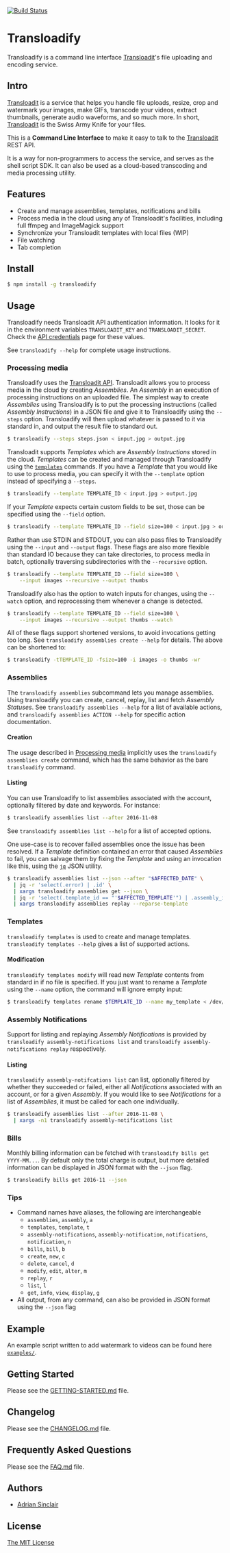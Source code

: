 [![Build Status](https://travis-ci.org/transloadit/transloadify.svg?branch=master)](https://travis-ci.org/transloadit/transloadify)

# Transloadify

<!--more-->

Transloadify is a command line interface [Transloadit](https://transloadit.com)'s file uploading and encoding service.

## Intro

[Transloadit](https://transloadit.com) is a service that helps you handle file uploads, resize, crop and watermark your images, make GIFs, transcode your videos, extract thumbnails, generate audio waveforms, and so much more. In short, [Transloadit](https://transloadit.com) is the Swiss Army Knife for your files.

This is a **Command Line Interface** to make it easy to talk to the [Transloadit](https://transloadit.com) REST API.

It is a way for non-programmers to access the service, and serves as the shell script SDK. It can also be used as a
cloud-based transcoding and media processing utility.

## Features

- Create and manage assemblies, templates, notifications and bills
- Process media in the cloud using any of Transloadit's facilities, including
  full ffmpeg and ImageMagick support
- Synchronize your Transloadit templates with local files (WIP)
- File watching
- Tab completion

## Install

```bash
$ npm install -g transloadify
```

## Usage

Transloadify needs Transloadit API authentication information. It looks for it
in the environment variables `TRANSLOADIT_KEY` and `TRANSLOADIT_SECRET`. Check
the [API credentials](https://transloadit.com/accounts/credentials) page for
these values.

See `transloadify --help` for complete usage instructions.

### Processing media

Transloadify uses the [Transloadit API](https://transloadit.com/docs/).
Transloadit allows you to process media in the cloud by creating <dfn>Assemblies</dfn>.
An <dfn>Assembly</dfn> in an execution of processing instructions on an uploaded file.  The
simplest way to create <dfn>Assemblies</dfn> using Transloadify is to put the processing
instructions (called <dfn>Assembly Instructions</dfn>) in a JSON file and give it to
Transloadify using the `--steps` option. Transloadify will then upload whatever
is passed to it via standard in, and output the result file to standard out.

```bash
$ transloadify --steps steps.json < input.jpg > output.jpg
```

Transloadit supports <dfn>Templates</dfn> which are <dfn>Assembly Instructions</dfn> stored in the
cloud. <dfn>Templates</dfn> can be created and managed through Transloadify using the
[`templates`](#user-content-templates) commands. If you have a <dfn>Template</dfn> that you
would like to use to process media, you can specify it with the `--template`
option instead of specifying a `--steps`.

```bash
$ transloadify --template TEMPLATE_ID < input.jpg > output.jpg
```

If your <dfn>Template</dfn> expects certain custom fields to be set, those can be specified
using the `--field` option.

```bash
$ transloadify --template TEMPLATE_ID --field size=100 < input.jpg > output.jpg
```

Rather than use STDIN and STDOUT, you can also pass files to Transloadify using
the `--input` and `--output` flags. These flags are also more flexible than
standard IO because they can take directories, to process media in batch,
optionally traversing subdirectories with the `--recursive` option.

```bash
$ transloadify --template TEMPLATE_ID --field size=100 \
    --input images --recursive --output thumbs
```

Transloadify also has the option to watch inputs for changes, using the
`--watch` option, and reprocessing them whenever a change is detected.

```bash
$ transloadify --template TEMPLATE_ID --field size=100 \
    --input images --recursive --output thumbs --watch
```

All of these flags support shortened versions, to avoid invocations getting too
long. See `transloadify assemblies create --help` for details. The above can be
shortened to:

```bash
$ transloadify -tTEMPLATE_ID -fsize=100 -i images -o thumbs -wr
```

### Assemblies

The `transloadify assemblies` subcommand lets you manage assemblies. Using
transloadify you can create, cancel, replay, list and fetch <dfn>Assembly Statuses</dfn>.
See `transloadify assemblies --help` for a list of available actions, and
`transloadify assemblies ACTION --help` for specific action documentation.

#### Creation

The usage described in [Processing media](#user-content-processing-media)
implicitly uses the `transloadify assemblies create` command, which has the same
behavior as the bare `transloadify` command.

#### Listing

You can use Transloadify to list assemblies associated with the account,
optionally filtered by date and keywords. For instance:

```bash
$ transloadify assemblies list --after 2016-11-08
```

See `transloadify assemblies list --help` for a list of accepted options.

One use-case is to recover failed assemblies once the issue has been resolved.
If a <dfn>Template</dfn> definition contained an error that caused <dfn>Assemblies</dfn> to fail, you
can salvage them by fixing the <dfn>Template</dfn> and using an invocation like this, using
the [`jq`](https://stedolan.github.io/jq/) JSON utility.

```bash
$ transloadify assemblies list --json --after "$AFFECTED_DATE" \
  | jq -r 'select(.error) | .id' \
  | xargs transloadify assemblies get --json \
  | jq -r 'select(.template_id == "'$AFFECTED_TEMPLATE'") | .assembly_id' \
  | xargs transloadify assemblies replay --reparse-template
```

### Templates

`transloadify templates` is used to create and manage templates. `transloadify
templates --help` gives a list of supported actions.

#### Modification

`transloadify templates modify` will read new <dfn>Template</dfn> contents from standard in
if no file is specified. If you just want to rename a <dfn>Template</dfn> using the
`--name` option, the command will ignore empty input:

```bash
$ transloadify templates rename $TEMPLATE_ID --name my_template < /dev/null
```

### Assembly Notifications

Support for listing and replaying <dfn>Assembly Notifications</dfn> is provided by
`transloadify assembly-notifications list` and `transloadify
assembly-notifications replay` respectively.

#### Listing

`transloadify assembly-notifcations list` can list, optionally
filtered by whether they succeeded or failed, either all <dfn>Notifications</dfn>
associated with an account, or for a given <dfn>Assembly</dfn>. If you would like to see
<dfn>Notifications</dfn> for a list of <dfn>Assemblies</dfn>, it must be called for each one
individually.

```bash
$ transloadify assemblies list --after 2016-11-08 \
  | xargs -n1 transloadify assembly-notifications list
```

### Bills

Monthly billing information can be fetched with `transloadify bills get
YYYY-MM...`. By default only the total charge is output, but more detailed
information can be displayed in JSON format with the `--json` flag.

```bash
$ transloadify bills get 2016-11 --json
```

### Tips

- Command names have aliases, the following are interchangeable
  - `assemblies`, `assembly`, `a`
  - `templates`, `template`, `t`
  - `assembly-notifications`, `assembly-notification`, `notifications`,
    `notification`, `n`
  - `bills`, `bill`, `b`
  - `create`, `new`, `c`
  - `delete`, `cancel`, `d`
  - `modify`, `edit`, `alter`, `m`
  - `replay`, `r`
  - `list`, `l`
  - `get`, `info`, `view`, `display`, `g`
- All output, from any command, can also be provided in JSON format using the `--json` flag

## Example

An example script written to add watermark to videos can be found here [`examples/`](https://github.com/transloadit/transloadify/tree/master/examples).

## Getting Started

Please see the [GETTING-STARTED.md](./GETTING-STARTED.md) file.

## Changelog

Please see the [CHANGELOG.md](./CHANGELOG.md) file.

## Frequently Asked Questions

Please see the [FAQ.md](./FAQ.md) file.

## Authors

- [Adrian Sinclair](https://transloadit.com/about/#adrian)

## License

[The MIT License](LICENSE)
